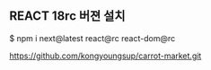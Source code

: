 ## REACT 18rc 버젼 설치
$ npm i next@latest react@rc react-dom@rc

https://github.com/kongyoungsup/carrot-market.git
